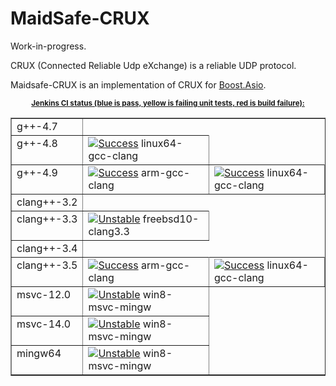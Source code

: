 MaidSafe-CRUX
=============

Work-in-progress.

CRUX (Connected Reliable Udp eXchange) is a reliable UDP protocol.

Maidsafe-CRUX is an implementation of CRUX for [Boost.Asio](http://www.boost.org/doc/libs/release/libs/asio/).

<p align="center"><small><b><u>Jenkins CI status (blue is pass, yellow is failing unit tests, red is build failure):</u></b></small></p>

<center>
<table id="configuration-matrix" width="100%" border="1">
  <tr>
    <td class="matrix-leftcolumn" rowspan="1" valign="top">g++-4.7</td>
  </tr>
  <tr>
    <td class="matrix-leftcolumn" rowspan="1" valign="top">g++-4.8</td><td class="matrix-cell"><div><a class="model-link inside" href="https://ci.nedprod.com/job/Maidsafe%20CRUX/CPPSTD=c++11,CXX=g++-4.8,LINKTYPE=shared,label=linux64-gcc-clang/"><img alt="Success" src="https://ci.nedprod.com/job/Maidsafe%20CRUX/CPPSTD=c++11,CXX=g++-4.8,LINKTYPE=shared,label=linux64-gcc-clang/badge/icon" tooltip="Success" align="top"/></a> linux64-gcc-clang</div></td>
  </tr>
  <tr>
    <td class="matrix-leftcolumn" rowspan="1" valign="top">g++-4.9</td><td class="matrix-cell"><div><a class="model-link inside" href="https://ci.nedprod.com/job/Maidsafe%20CRUX/CPPSTD=c++11,CXX=g++-4.9,LINKTYPE=shared,label=arm-gcc-clang/"><img alt="Success" src="https://ci.nedprod.com/job/Maidsafe%20CRUX/CPPSTD=c++11,CXX=g++-4.9,LINKTYPE=shared,label=arm-gcc-clang/badge/icon" tooltip="Success" align="top"/></a> arm-gcc-clang</div></td><td class="matrix-cell"><div><a class="model-link inside" href="https://ci.nedprod.com/job/Maidsafe%20CRUX/CPPSTD=c++11,CXX=g++-4.9,LINKTYPE=shared,label=linux64-gcc-clang/"><img alt="Success" src="https://ci.nedprod.com/job/Maidsafe%20CRUX/CPPSTD=c++11,CXX=g++-4.9,LINKTYPE=shared,label=linux64-gcc-clang/badge/icon" tooltip="Success" align="top"/></a> linux64-gcc-clang</div></td>
  </tr>
  <tr>
    <td class="matrix-leftcolumn" rowspan="1" valign="top">clang++-3.2</td>
  </tr>
  <tr>
    <td class="matrix-leftcolumn" rowspan="1" valign="top">clang++-3.3</td><td class="matrix-cell"><div><a class="model-link inside" href="https://ci.nedprod.com/job/Maidsafe%20CRUX/CPPSTD=c++11,CXX=clang++-3.3,LINKTYPE=shared,label=freebsd10-clang3.3/"><img alt="Unstable" src="https://ci.nedprod.com/job/Maidsafe%20CRUX/CPPSTD=c++11,CXX=clang++-3.3,LINKTYPE=shared,label=freebsd10-clang3.3/badge/icon" tooltip="Unstable" align="top"/></a> freebsd10-clang3.3</div></td>
  </tr>
  <tr>
    <td class="matrix-leftcolumn" rowspan="1" valign="top">clang++-3.4</td>
  </tr>
  <tr>
    <td class="matrix-leftcolumn" rowspan="1" valign="top">clang++-3.5</td><td class="matrix-cell"><div><a class="model-link inside" href="https://ci.nedprod.com/job/Maidsafe%20CRUX/CPPSTD=c++11,CXX=clang++-3.5,LINKTYPE=shared,label=arm-gcc-clang/"><img alt="Success" src="https://ci.nedprod.com/job/Maidsafe%20CRUX/CPPSTD=c++11,CXX=clang++-3.5,LINKTYPE=shared,label=arm-gcc-clang/badge/icon" tooltip="Success" align="top"/></a> arm-gcc-clang</div></td><td class="matrix-cell"><div><a class="model-link inside" href="https://ci.nedprod.com/job/Maidsafe%20CRUX/CPPSTD=c++11,CXX=clang++-3.5,LINKTYPE=shared,label=linux64-gcc-clang/"><img alt="Success" src="https://ci.nedprod.com/job/Maidsafe%20CRUX/CPPSTD=c++11,CXX=clang++-3.5,LINKTYPE=shared,label=linux64-gcc-clang/badge/icon" tooltip="Success" align="top"/></a> linux64-gcc-clang</div></td>
  </tr>
  <tr>
    <td class="matrix-leftcolumn" rowspan="1" valign="top">msvc-12.0</td><td class="matrix-cell"><div><a class="model-link inside" href="https://ci.nedprod.com/job/Maidsafe%20CRUX/CPPSTD=c++11,CXX=msvc-12.0,LINKTYPE=shared,label=win8-msvc-mingw/"><img alt="Unstable" src="https://ci.nedprod.com/job/Maidsafe%20CRUX/CPPSTD=c++11,CXX=msvc-12.0,LINKTYPE=shared,label=win8-msvc-mingw/badge/icon" tooltip="Unstable" align="top"/></a> win8-msvc-mingw</div></td>
  </tr>
  <tr>
    <td class="matrix-leftcolumn" rowspan="1" valign="top">msvc-14.0</td><td class="matrix-cell"><div><a class="model-link inside" href="https://ci.nedprod.com/job/Maidsafe%20CRUX/CPPSTD=c++11,CXX=msvc-14.0,LINKTYPE=shared,label=win8-msvc-mingw/"><img alt="Unstable" src="https://ci.nedprod.com/job/Maidsafe%20CRUX/CPPSTD=c++11,CXX=msvc-14.0,LINKTYPE=shared,label=win8-msvc-mingw/badge/icon" tooltip="Unstable" align="top"/></a> win8-msvc-mingw</div></td>
  </tr>
  <tr>
    <td class="matrix-leftcolumn" rowspan="1" valign="top">mingw64</td><td class="matrix-cell"><div><a class="model-link inside" href="https://ci.nedprod.com/job/Maidsafe%20CRUX/CPPSTD=c++11,CXX=mingw64,LINKTYPE=shared,label=win8-msvc-mingw/"><img alt="Unstable" src="https://ci.nedprod.com/job/Maidsafe%20CRUX/CPPSTD=c++11,CXX=mingw64,LINKTYPE=shared,label=win8-msvc-mingw/badge/icon" tooltip="Unstable" align="top"/></a> win8-msvc-mingw</div></td>
  </tr>
</table>
</center>

